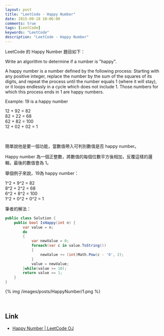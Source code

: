 ```yaml
---
layout: post
title: "LeetCode - Happy Number"
date: 2015-09-18 10:06:00
comments: true
tags: [LeetCode]
keywords: "LeetCode"
description: "LeetCode - Happy Number"
---
```


LeetCode 的 Happy Number 題目如下：  

Write an algorithm to determine if a number is "happy".  

A happy number is a number defined by the following process: Starting with any positive integer, replace the number by the sum of the squares of its digits, and repeat the process until the number equals 1 (where it will stay), or it loops endlessly in a cycle which does not include 1. Those numbers for which this process ends in 1 are happy numbers.  

Example: 19 is a happy number  

12 + 92 = 82  
82 + 22 = 68  
62 + 82 = 100  
12 + 02 + 02 = 1  

<!-- More -->

<br/>

簡單說他是要一個功能，當數值帶入可判別數值是否 happy number。  

Happy number 為一個正整數，將數值的每個位數平方後相加，反覆這樣的邏輯，最後的數值會為 1。  

舉個例子來說，19為 happy number：  

1^2 + 9^2 = 82  
8^2 + 2^2 = 68  
6^2 + 8^2 = 100  
1^2 + 0^2 + 0^2 = 1  


筆者的解法：  

```c#
public class Solution {
    public bool IsHappy(int n) {
        var value = n;
        do
        {
            var newValue = 0;
            foreach(var c in value.ToString())
            {
                newValue += (int)Math.Pow(c - '0', 2);
            }
            value = newValue;
        }while(value >= 10);
        return value == 1;
    }
}
```

{% img /images/posts/HappyNumber/1.png %}

<br/>

Link
----
* [Happy Number | LeetCode OJ](https://leetcode.com/problems/happy-number/)
